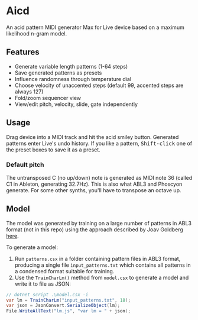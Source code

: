 # Aicd

An acid pattern MIDI generator Max for Live device based on a maximum likelihood n-gram model.

## Features

- Generate variable length patterns (1-64 steps)
- Save generated patterns as presets
- Influence randomness through temperature dial
- Choose velocity of unaccented steps (default 99, accented steps are always 127)
- Fold/zoom sequencer view
- View/edit pitch, velocity, slide, gate independently

## Usage

Drag device into a MIDI track and hit the acid smiley button. Generated patterns enter Live's undo history. 
If you like a pattern, <kbd>Shift-click</kbd> one of the preset boxes to save it as a preset.

### Default pitch

The untransposed C (no up/down) note is generated as MIDI note 36 (called C1 in Ableton, generating 32.7Hz). 
This is also what ABL3 and Phoscyon generate. For some other synths, you'll have to transpose an octave up.

## Model

The model was generated by training on a large number of patterns in ABL3 format (not in this repo) 
using the approach described by Joav Goldberg [here](http://nbviewer.jupyter.org/gist/yoavg/d76121dfde2618422139).

To generate a model:

1. Run `patterns.csx` in a folder containing pattern files in ABL3 format, producing a single file `input_patterns.txt` 
which contains all patterns in a condensed format suitable for training.
2. Use the `TrainCharLm()` method from `model.csx` to generate a model and write it to file as JSON:
```C#
// dotnet script .\model.csx -i
var lm = TrainCharLm("input_patterns.txt", 18);
var json = JsonConvert.SerializeObject(lm);
File.WriteAllText("lm.js", "var lm = " + json);
```
